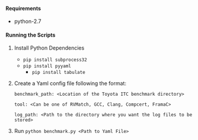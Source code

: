 #### Requirements
* python-2.7

#### Running the Scripts

1. Install Python Dependencies
	* `pip install subprocess32`
	* `pip install pyyaml`
        *  `pip install tabulate`

2. Create a Yaml config file following the format:
	```
	benchmark_path: <Location of the Toyota ITC benchmark directory>

	tool: <Can be one of RVMatch, GCC, Clang, Compcert, FramaC>

	log_path: <Path to the directory where you want the log files to be stored>
	```

3. Run `python benchmark.py <Path to Yaml File>`



